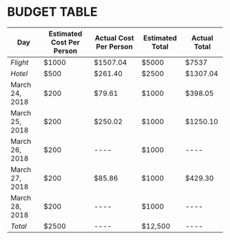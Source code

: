 # BUDGET TABLE

Day | Estimated Cost Per Person | Actual Cost Per Person | Estimated Total | Actual Total
----|---------------------------|------------------------|-----------------|-------------
*Flight* | $1000 |$1507.04 | $5000| $7537
*Hotel*|$500|$261.40| $2500 | $1307.04
March 24, 2018| $200| $79.61 | $1000 | $398.05
March 25, 2018| $200| $250.02 | $1000 | $1250.10
March 26, 2018| $200| ---- | $1000 | ----
March 27, 2018| $200| $85.86 | $1000 | $429.30
March 28, 2018| $200| ---- | $1000 | ----
*Total* |$2500 |----| $12,500 | ----

